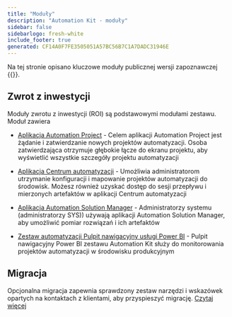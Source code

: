 ```yaml
---
title: "Moduły"
description: "Automation Kit - moduły"
sidebar: false
sidebarlogo: fresh-white
include_footer: true
generated: CF14A0F7FE3505051A57BC56B7C1A7DADC31946E
---
```


Na tej stronie opisano kluczowe moduły publicznej wersji zapoznawczej {{<product-name>}}.

## Zwrot z inwestycji

Moduły zwrotu z inwestycji (ROI) są podstawowymi modułami zestawu. Moduł zawiera

- [Aplikacja Automation Project](https://learn.microsoft.com/power-automate/guidance/automation-kit/use-automation-kit#automation-project-app) - Celem aplikacji Automation Project jest żądanie i zatwierdzanie nowych projektów automatyzacji. Osoba zatwierdzająca otrzymuje głębokie łącze do ekranu projektu, aby wyświetlić wszystkie szczegóły projektu automatyzacji

- [Aplikacja Centrum automatyzacji](https://learn.microsoft.com/power-automate/guidance/automation-kit/use-automation-kit#automation-center-app) - Umożliwia administratorom utrzymanie konfiguracji i mapowanie projektów automatyzacji do środowisk. Możesz również uzyskać dostęp do sesji przepływu i mierzonych artefaktów w aplikacji Centrum automatyzacji

- [Aplikacja Automation Solution Manager](https://learn.microsoft.com/power-automate/guidance/automation-kit/use-automation-kit#automation-solution-manager-app) - Administratorzy systemu (administratorzy SYS)) używają aplikacji Automation Solution Manager, aby umożliwić pomiar rozwiązań i ich artefaktów

- [Zestaw automatyzacji Pulpit nawigacyjny usługi Power BI](https://learn.microsoft.com/power-automate/guidance/automation-kit/use-automation-kit#automation-kit-power-bi-dashboard) - Pulpit nawigacyjny Power BI zestawu Automation Kit służy do monitorowania projektów automatyzacji w środowisku produkcyjnym

## Migracja

Opcjonalna migracja zapewnia sprawdzony zestaw narzędzi i wskazówek opartych na kontaktach z klientami, aby przyspieszyć migrację. [Czytaj więcej](/pl/migration)
